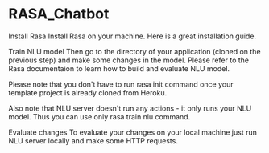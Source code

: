 # RASA_Chatbot

Install Rasa
Install Rasa on your machine. Here is a great installation guide.

Train NLU model
Then go to the directory of your application (cloned on the previous step) and make some changes in the model. Please refer to the Rasa documentaion to learn how to build and evaluate NLU model.

Please note that you don't have to run rasa init command once your template project is already cloned from Heroku.

Also note that NLU server doesn't run any actions - it only runs your NLU model. Thus you can use only rasa train nlu command.

Evaluate changes
To evaluate your changes on your local machine just run NLU server locally and make some HTTP requests.
